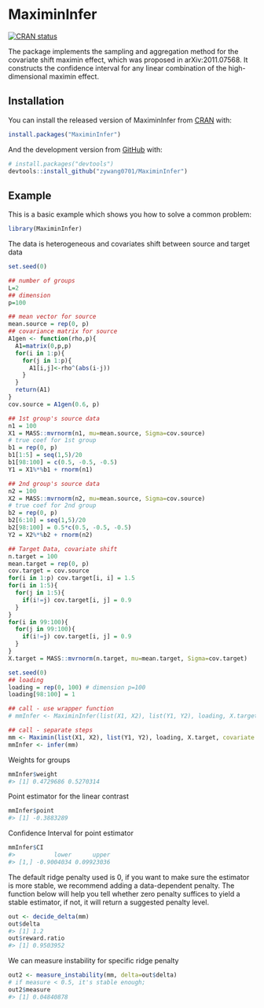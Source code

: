 
<!-- README.md is generated from README.Rmd. Please edit that file -->

# MaximinInfer

<!-- badges: start -->

[![CRAN
status](https://www.r-pkg.org/badges/version/MaximinInfer)](https://CRAN.R-project.org/package=MaximinInfer)
<!-- badges: end -->

The package implements the sampling and aggregation method for the covariate shift maximin effect, which was proposed in arXiv:2011.07568. It constructs the confidence interval for any linear combination of the high-dimensional maximin effect.

## Installation

You can install the released version of MaximinInfer from
[CRAN](https://CRAN.R-project.org) with:

``` r
install.packages("MaximinInfer")
```

And the development version from [GitHub](https://github.com/) with:

``` r
# install.packages("devtools")
devtools::install_github("zywang0701/MaximinInfer")
```

## Example

This is a basic example which shows you how to solve a common problem:

``` r
library(MaximinInfer)
```

The data is heterogeneous and covariates shift between source and target
data

``` r
set.seed(0)

## number of groups
L=2
## dimension
p=100

## mean vector for source
mean.source = rep(0, p)
## covariance matrix for source
A1gen <- function(rho,p){
  A1=matrix(0,p,p)
  for(i in 1:p){
    for(j in 1:p){
      A1[i,j]<-rho^(abs(i-j))
    }
  }
  return(A1)
}
cov.source = A1gen(0.6, p)

## 1st group's source data
n1 = 100
X1 = MASS::mvrnorm(n1, mu=mean.source, Sigma=cov.source)
# true coef for 1st group
b1 = rep(0, p)
b1[1:5] = seq(1,5)/20
b1[98:100] = c(0.5, -0.5, -0.5)
Y1 = X1%*%b1 + rnorm(n1)

## 2nd group's source data
n2 = 100
X2 = MASS::mvrnorm(n2, mu=mean.source, Sigma=cov.source)
# true coef for 2nd group
b2 = rep(0, p)
b2[6:10] = seq(1,5)/20
b2[98:100] = 0.5*c(0.5, -0.5, -0.5)
Y2 = X2%*%b2 + rnorm(n2)

## Target Data, covariate shift
n.target = 100
mean.target = rep(0, p)
cov.target = cov.source
for(i in 1:p) cov.target[i, i] = 1.5
for(i in 1:5){
  for(j in 1:5){
    if(i!=j) cov.target[i, j] = 0.9
  }
}
for(i in 99:100){
  for(j in 99:100){
    if(i!=j) cov.target[i, j] = 0.9
  }
}
X.target = MASS::mvrnorm(n.target, mu=mean.target, Sigma=cov.target)
```

``` r
set.seed(0)
## loading
loading = rep(0, 100) # dimension p=100
loading[98:100] = 1

## call - use wrapper function
# mmInfer <- MaximinInfer(list(X1, X2), list(Y1, Y2), loading, X.target, covariate.shift = TRUE)

## call - separate steps
mm <- Maximin(list(X1, X2), list(Y1, Y2), loading, X.target, covariate.shift = TRUE)
mmInfer <- infer(mm)
```

Weights for groups

``` r
mmInfer$weight
#> [1] 0.4729686 0.5270314
```

Point estimator for the linear contrast

``` r
mmInfer$point
#> [1] -0.3883289
```

Confidence Interval for point estimator

``` r
mmInfer$CI
#>           lower      upper
#> [1,] -0.9004034 0.09923036
```

The default ridge penalty used is 0, if you want to make sure the
estimator is more stable, we recommend adding a data-dependent penalty.
The function below will help you tell whether zero penalty suffices to
yield a stable estimator, if not, it will return a suggested penalty
level.

``` r
out <- decide_delta(mm)
out$delta
#> [1] 1.2
out$reward.ratio
#> [1] 0.9503952
```

We can measure instability for specific ridge penalty

``` r
out2 <- measure_instability(mm, delta=out$delta)
# if measure < 0.5, it's stable enough; 
out2$measure
#> [1] 0.04840878
```
